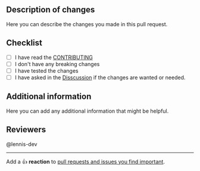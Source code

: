 ## Description of changes

Here you can describe the changes you made in this pull request.

<!--
For package updates please link to a changelog or describe changes, this helps your fellow maintainers discover breaking updates.
For new packages please briefly describe the package or provide a link to its homepage.
-->

## Checklist

- [ ] I have read the [CONTRIBUTING](https://github.com/lennis-dev/hackit/blob/master/CONTRIBUTING.md)
- [ ] I don't have any breaking changes
- [ ] I have tested the changes
- [ ] I have asked in the [Disscussion](https://github.com/lennis-dev/hackit/discussions) if the changes are wanted or needed.

## Additional information

Here you can add any additional information that might be helpful.

<!--
Add any additional information that might be helpful.
-->

## Reviewers

@lennis-dev
<!--
If you want to request a review from a specific person, you can tag them here.
-->

---
<!--
Please don't remove this section, it helps us to improve the project.
-->
Add a :+1: **reaction** to [pull requests and issues you find important](https://github.com/lennis-dev/hackit/issues?q=is%3Aopen+sort%3Areactions-%2B1-desc).
